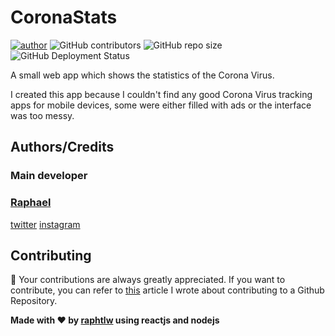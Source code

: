 # CoronaStats

<!-- Badges -->
[![author](https://img.shields.io/badge/Author-raphtlw-lightgrey?style=for-the-badge)](https://github.com/raphtlw)  ![GitHub contributors](https://img.shields.io/github/contributors/raphtlw/coronastats?style=for-the-badge)  ![GitHub repo size](https://img.shields.io/github/repo-size/raphtlw/coronastats?color=blue&style=for-the-badge)  ![GitHub Deployment Status](https://img.shields.io/github/workflow/status/raphtlw/coronastats/Node%20Continuous%20Integration?label=actions&logo=github&style=for-the-badge)

A small web app which shows the statistics of the Corona Virus.

I created this app because I couldn't find any good Corona Virus tracking apps for mobile devices, some were either filled with ads or the interface was too messy.

## Authors/Credits

### Main developer

### [Raphael](https://github.com/raphtlw)

[twitter](https://twitter.com/raphtlw)
[instagram](https://instagram.com/raphtlw)

## Contributing

👀 Your contributions are always greatly appreciated.
If you want to contribute, you can refer to [this](https://medium.com/javascript-in-plain-english/how-to-contribute-to-a-github-repository-project-78f777623f18) article I wrote about contributing to a Github Repository.

**Made with ❤ by [raphtlw](https://github.com/raphtlw) using reactjs and nodejs**
